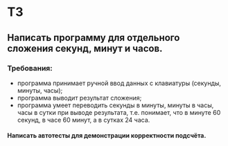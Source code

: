 # ТЗ
## Написать программу для отдельного сложения секунд, минут и часов.
### Требования:
- программа принимает ручной ввод данных с клавиатуры (секунды, минуты, часы);
- программа выводит результат сложения;
- программа умеет переводить секунды в минуты, минуты в часы, часы в сутки при выводе результата, т.е. понимает, что в минуте 60 секунд, в часе 60 минут, а в сутках 24 часа.
#### Написать автотесты для демонстрации корректности подсчёта.
